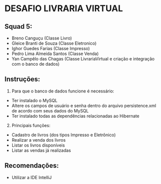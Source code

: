# DESAFIO LIVRARIA VIRTUAL
## Squad 5:
- Breno Canguçu (Classe Livro)
- Gleice Branti de Souza (Classe Eletronico)
- Ighor Guedes Farias (Classe Impresso)
- Pedro Lima Almeida Santos (Classe Venda)
- Yan Campêlo das Chagas (Classe LivrariaVirtual e criação e integração com o banco de dados)

## Instruções:
1. Para que o banco de dados funcione é necessário:
  - Ter instalado o MySQL
  - Altere os campos de usuário e senha dentro do arquivo persistence.xml de acordo com seus dados do MySQL
  - Ter instalado todas as dependências relacionadas ao Hibernate
2. Principais funções:
  - Cadastro de livros (dos tipos Impresso e Eletrônico)
  - Realizar a venda dos livros
  - Listar os livros disponíveis
  - Listar as vendas já realizadas

## Recomendações:
- Utilizar a IDE IntelliJ
